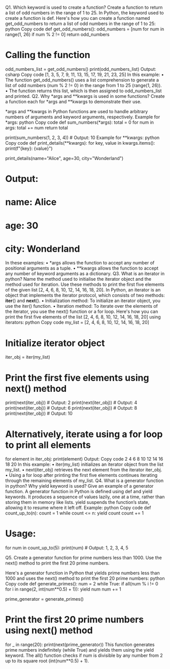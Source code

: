 Q1. Which keyword is used to create a function? Create a function to return a list of odd numbers in the
range of 1 to 25.
In Python, the keyword used to create a function is def. Here's how you can create a function named get_odd_numbers to return a list of odd numbers in the range of 1 to 25:
python
Copy code
def get_odd_numbers():
    odd_numbers = [num for num in range(1, 26) if num % 2 != 0]
    return odd_numbers

# Calling the function
odd_numbers_list = get_odd_numbers()
print(odd_numbers_list)
Output:
csharp
Copy code
[1, 3, 5, 7, 9, 11, 13, 15, 17, 19, 21, 23, 25]
In this example:
•	The function get_odd_numbers() uses a list comprehension to generate a list of odd numbers (num % 2 != 0) in the range from 1 to 25 (range(1, 26)).
•	The function returns this list, which is then assigned to odd_numbers_list and printed.
Q2. Why *args and **kwargs is used in some functions? Create a function each for *args and **kwargs to
demonstrate their use.

*args and **kwargs in Python functions are used to handle arbitrary numbers of arguments and keyword arguments, respectively.
Example for *args:
python
Copy code
def sum_numbers(*args):
    total = 0
    for num in args:
        total += num
    return total

print(sum_numbers(1, 2, 3, 4))  # Output: 10
Example for **kwargs:
python
Copy code
def print_details(**kwargs):
    for key, value in kwargs.items():
        print(f"{key}: {value}")

print_details(name="Alice", age=30, city="Wonderland")
# Output:
# name: Alice
# age: 30
# city: Wonderland
In these examples:
•	*args allows the function to accept any number of positional arguments as a tuple.
•	**kwargs allows the function to accept any number of keyword arguments as a dictionary.
Q3. What is an iterator in python? Name the method used to initialise the iterator object and the method
used for iteration. Use these methods to print the first five elements of the given list [2, 4, 6, 8, 10, 12, 14, 16,
18, 20].
In Python, an iterator is an object that implements the iterator protocol, which consists of two methods: __iter__() and __next__().
•	Initialization method: To initialize an iterator object, you use the iter() function.
•	Iteration method: To iterate over the elements of the iterator, you use the next() function or a for loop.
Here's how you can print the first five elements of the list [2, 4, 6, 8, 10, 12, 14, 16, 18, 20] using iterators:
python
Copy code
my_list = [2, 4, 6, 8, 10, 12, 14, 16, 18, 20]

# Initialize iterator object
iter_obj = iter(my_list)

# Print the first five elements using next() method
print(next(iter_obj))   # Output: 2
print(next(iter_obj))   # Output: 4
print(next(iter_obj))   # Output: 6
print(next(iter_obj))   # Output: 8
print(next(iter_obj))   # Output: 10

# Alternatively, iterate using a for loop to print all elements
for element in iter_obj:
    print(element)
Output:
Copy code
2
4
6
8
10
12
14
16
18
20
In this example:
•	iter(my_list) initializes an iterator object from the list my_list.
•	next(iter_obj) retrieves the next element from the iterator iter_obj.
•	Using a for loop after printing the first five elements continues iterating through the remaining elements of my_list.
Q4. What is a generator function in python? Why yield keyword is used? Give an example of a generator
function.
A generator function in Python is defined using def and yield keywords. It produces a sequence of values lazily, one at a time, rather than storing them in memory like lists. yield suspends the function’s state, allowing it to resume where it left off.
Example:
python
Copy code
def count_up_to(n):
    count = 1
    while count <= n:
        yield count
        count += 1

# Usage:
for num in count_up_to(5):
    print(num)  # Output: 1, 2, 3, 4, 5

Q5. Create a generator function for prime numbers less than 1000. Use the next() method to print the
first 20 prime numbers.

Here's a generator function in Python that yields prime numbers less than 1000 and uses the next() method to print the first 20 prime numbers:
python
Copy code
def generate_primes():
    num = 2
    while True:
        if all(num % i != 0 for i in range(2, int(num**0.5) + 1)):
            yield num
        num += 1

prime_generator = generate_primes()

# Print the first 20 prime numbers using next() method
for _ in range(20):
    print(next(prime_generator))
This function generates prime numbers indefinitely (while True) and yields them using the yield keyword. The all() function checks if num is divisible by any number from 2 up to its square root (int(num**0.5) + 1).

